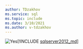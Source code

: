 ```yaml
---
author: TDzakhov
ms.service: sql
ms.topic: include
ms.date: 3/10/2021
ms.author: v-tdzakhov
---
```


<Token>![Yes](../media/yes-icon.png)[!INCLUDE [sqlserver2012_md](../sqlserver2012_md.md)]</Token>